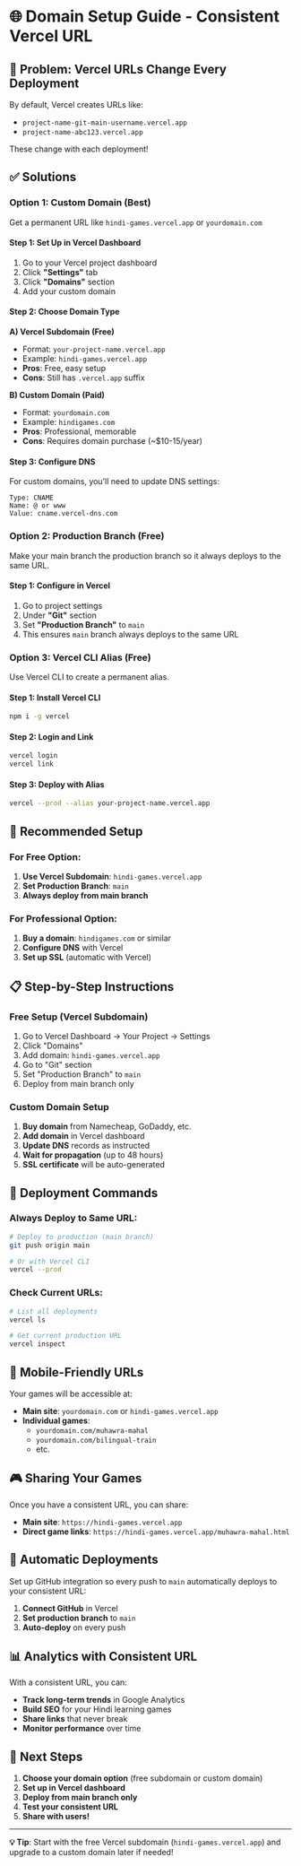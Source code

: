 # 🌐 Domain Setup Guide - Consistent Vercel URL

## 🎯 **Problem**: Vercel URLs Change Every Deployment
By default, Vercel creates URLs like:
- `project-name-git-main-username.vercel.app`
- `project-name-abc123.vercel.app`

These change with each deployment!

## ✅ **Solutions**

### **Option 1: Custom Domain (Best)**
Get a permanent URL like `hindi-games.vercel.app` or `yourdomain.com`

#### **Step 1: Set Up in Vercel Dashboard**
1. Go to your Vercel project dashboard
2. Click **"Settings"** tab
3. Click **"Domains"** section
4. Add your custom domain

#### **Step 2: Choose Domain Type**

**A) Vercel Subdomain (Free)**
- Format: `your-project-name.vercel.app`
- Example: `hindi-games.vercel.app`
- **Pros**: Free, easy setup
- **Cons**: Still has `.vercel.app` suffix

**B) Custom Domain (Paid)**
- Format: `yourdomain.com`
- Example: `hindigames.com`
- **Pros**: Professional, memorable
- **Cons**: Requires domain purchase (~$10-15/year)

#### **Step 3: Configure DNS**
For custom domains, you'll need to update DNS settings:
```
Type: CNAME
Name: @ or www
Value: cname.vercel-dns.com
```

### **Option 2: Production Branch (Free)**
Make your main branch the production branch so it always deploys to the same URL.

#### **Step 1: Configure in Vercel**
1. Go to project settings
2. Under **"Git"** section
3. Set **"Production Branch"** to `main`
4. This ensures `main` branch always deploys to the same URL

### **Option 3: Vercel CLI Alias (Free)**
Use Vercel CLI to create a permanent alias.

#### **Step 1: Install Vercel CLI**
```bash
npm i -g vercel
```

#### **Step 2: Login and Link**
```bash
vercel login
vercel link
```

#### **Step 3: Deploy with Alias**
```bash
vercel --prod --alias your-project-name.vercel.app
```

## 🚀 **Recommended Setup**

### **For Free Option:**
1. **Use Vercel Subdomain**: `hindi-games.vercel.app`
2. **Set Production Branch**: `main`
3. **Always deploy from main branch**

### **For Professional Option:**
1. **Buy a domain**: `hindigames.com` or similar
2. **Configure DNS** with Vercel
3. **Set up SSL** (automatic with Vercel)

## 📋 **Step-by-Step Instructions**

### **Free Setup (Vercel Subdomain)**
1. Go to Vercel Dashboard → Your Project → Settings
2. Click "Domains"
3. Add domain: `hindi-games.vercel.app`
4. Go to "Git" section
5. Set "Production Branch" to `main`
6. Deploy from main branch only

### **Custom Domain Setup**
1. **Buy domain** from Namecheap, GoDaddy, etc.
2. **Add domain** in Vercel dashboard
3. **Update DNS** records as instructed
4. **Wait for propagation** (up to 48 hours)
5. **SSL certificate** will be auto-generated

## 🔧 **Deployment Commands**

### **Always Deploy to Same URL:**
```bash
# Deploy to production (main branch)
git push origin main

# Or with Vercel CLI
vercel --prod
```

### **Check Current URLs:**
```bash
# List all deployments
vercel ls

# Get current production URL
vercel inspect
```

## 📱 **Mobile-Friendly URLs**

Your games will be accessible at:
- **Main site**: `yourdomain.com` or `hindi-games.vercel.app`
- **Individual games**: 
  - `yourdomain.com/muhawra-mahal`
  - `yourdomain.com/bilingual-train`
  - etc.

## 🎮 **Sharing Your Games**

Once you have a consistent URL, you can share:
- **Main site**: `https://hindi-games.vercel.app`
- **Direct game links**: `https://hindi-games.vercel.app/muhawra-mahal.html`

## 🔄 **Automatic Deployments**

Set up GitHub integration so every push to `main` automatically deploys to your consistent URL:

1. **Connect GitHub** in Vercel
2. **Set production branch** to `main`
3. **Auto-deploy** on every push

## 📊 **Analytics with Consistent URL**

With a consistent URL, you can:
- **Track long-term trends** in Google Analytics
- **Build SEO** for your Hindi learning games
- **Share links** that never break
- **Monitor performance** over time

## 🎯 **Next Steps**

1. **Choose your domain option** (free subdomain or custom domain)
2. **Set up in Vercel dashboard**
3. **Deploy from main branch only**
4. **Test your consistent URL**
5. **Share with users!**

---

**💡 Tip**: Start with the free Vercel subdomain (`hindi-games.vercel.app`) and upgrade to a custom domain later if needed!
